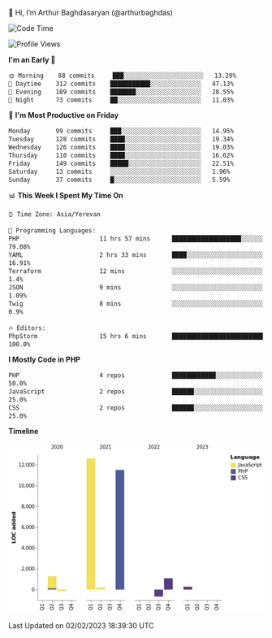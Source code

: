 👋 Hi, I’m Arthur Baghdasaryan (@arthurbaghdas)


<!--START_SECTION:waka-->
![Code Time](http://img.shields.io/badge/Code%20Time-452%20hrs%2024%20mins-blue)

![Profile Views](http://img.shields.io/badge/Profile%20Views-0-blue)

**I'm an Early 🐤** 

```text
🌞 Morning    88 commits     ███░░░░░░░░░░░░░░░░░░░░░░   13.29% 
🌆 Daytime    312 commits    ███████████░░░░░░░░░░░░░░   47.13% 
🌃 Evening    189 commits    ███████░░░░░░░░░░░░░░░░░░   28.55% 
🌙 Night      73 commits     ██░░░░░░░░░░░░░░░░░░░░░░░   11.03%

```
📅 **I'm Most Productive on Friday** 

```text
Monday       99 commits     ███░░░░░░░░░░░░░░░░░░░░░░   14.95% 
Tuesday      128 commits    ████░░░░░░░░░░░░░░░░░░░░░   19.34% 
Wednesday    126 commits    ████░░░░░░░░░░░░░░░░░░░░░   19.03% 
Thursday     110 commits    ████░░░░░░░░░░░░░░░░░░░░░   16.62% 
Friday       149 commits    █████░░░░░░░░░░░░░░░░░░░░   22.51% 
Saturday     13 commits     ░░░░░░░░░░░░░░░░░░░░░░░░░   1.96% 
Sunday       37 commits     █░░░░░░░░░░░░░░░░░░░░░░░░   5.59%

```


📊 **This Week I Spent My Time On** 

```text
⌚︎ Time Zone: Asia/Yerevan

💬 Programming Languages: 
PHP                      11 hrs 57 mins      ███████████████████░░░░░░   79.08% 
YAML                     2 hrs 33 mins       ████░░░░░░░░░░░░░░░░░░░░░   16.91% 
Terraform                12 mins             ░░░░░░░░░░░░░░░░░░░░░░░░░   1.4% 
JSON                     9 mins              ░░░░░░░░░░░░░░░░░░░░░░░░░   1.09% 
Twig                     8 mins              ░░░░░░░░░░░░░░░░░░░░░░░░░   0.9%

🔥 Editors: 
PhpStorm                 15 hrs 6 mins       █████████████████████████   100.0%

```

**I Mostly Code in PHP** 

```text
PHP                      4 repos             ████████████░░░░░░░░░░░░░   50.0% 
JavaScript               2 repos             ██████░░░░░░░░░░░░░░░░░░░   25.0% 
CSS                      2 repos             ██████░░░░░░░░░░░░░░░░░░░   25.0%

```


**Timeline**

![Chart not found](https://raw.githubusercontent.com/arthurbaghdas/arthurbaghdas/main/charts/bar_graph.png) 


 Last Updated on 02/02/2023 18:39:30 UTC
<!--END_SECTION:waka-->
